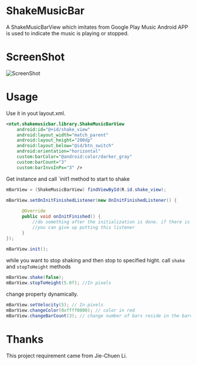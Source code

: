 ShakeMusicBar
=============

A ShakeMusicBarView which imitates from Google Play Music Android APP is used to indicate the music is playing or stopped. 

ScreenShot
==
![ScreenShot](https://raw.github.com/zhang699/ShakeMusicBar/master/image/preview2.PNG)


Usage
==
Use it in yout layout.xml.
```xml
<ntut.shakemusicbar.library.ShakeMusicBarView
    android:id="@+id/shake_view"
    android:layout_width="match_parent"
    android:layout_height="200dp"
    android:layout_below="@id/btn_switch"
    android:orientation="horizontal"
    custom:barColor="@android:color/darker_gray"
    custom:barCount="3"
    custom:barInvsInPx="3" />
```

Get instance and call `init1 method to start to shake
```java
mBarView = (ShakeMusicBarView) findViewById(R.id.shake_view);
	
mBarView.setOnInitFinishedListener(new OnInitFinishedListener() {

      @Override
      public void onInitFinished() {
          //do something after the initialization is done. if there is nothings to do, 
          //you can give up putting this listener
      }
});
		
mBarView.init();
```
while you want to stop shaking and then stop to specified hight.
call `shake` and `stopToHeight` methods

```java
mBarView.shake(false);
mBarView.stopToHeight(5.0f); //In pixels
```

change property dynamically.
```java
mBarView.setVelocity(5); // In pixels
mBarView.changeColor(0xffff0000); // color in red
mBarView.changeBarCount(3); // change number of bars reside in the barview to 3
```

Thanks
==
This project requirement came from Jie-Chuen Li.
